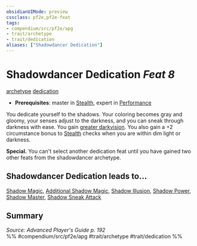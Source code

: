 ```yaml
---
obsidianUIMode: preview
cssclass: pf2e,pf2e-feat
tags:
- compendium/src/pf2e/apg
- trait/archetype
- trait/dedication
aliases: ["Shadowdancer Dedication"]
---
```

# Shadowdancer Dedication  *Feat 8*  
[archetype](../../Rules/traits/archetype.md)  [dedication](../../Rules/traits/dedication.md)  

- **Prerequisites**: master in [Stealth](../skills.md#Stealth), expert in [Performance](../skills.md#Performance)

You dedicate yourself to the shadows. Your coloring becomes gray and gloomy, your senses adjust to the darkness, and you can sneak through darkness with ease. You gain [greater darkvision](../../Rules/abilities/darkvision.md). You also gain a +2 circumstance bonus to [Stealth](../skills.md#Stealth) checks when you are within dim light or darkness.

**Special.** You can't select another dedication feat until you have gained two other feats from the shadowdancer archetype.

## Shadowdancer Dedication leads to...

[Shadow Magic](shadow-magic-apg.md), [Additional Shadow Magic](additional-shadow-magic-apg.md), [Shadow Illusion](shadow-illusion-apg.md), [Shadow Power](shadow-power-apg.md), [Shadow Master](shadow-master-apg.md), [Shadow Sneak Attack](shadow-sneak-attack-apg.md)

## Summary

*Source: Advanced Player's Guide p. 192*  
%% #compendium/src/pf2e/apg #trait/archetype #trait/dedication %%